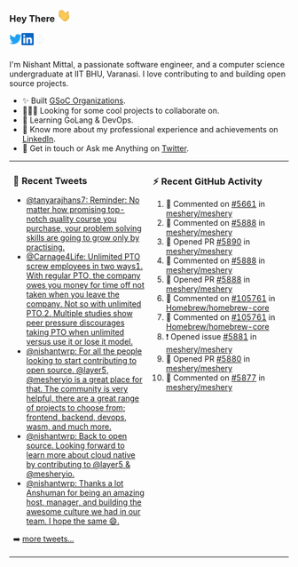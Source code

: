 ### Hey There <img src="./assets/wave.gif" width="25px">
<a href="http://urls.nishantwrp.com/github-to-twitter" target="_blank">
  <img align="left" alt="Nishant's Twitter" width="22px" src="./assets/twitter.svg" />
</a>
<a href="http://urls.nishantwrp.com/github-to-linkedin" target="_blank">
  <img align="left" alt="Nishant's LinkedIn" width="22px" src="./assets/linkedin.svg" />
</a>
<a href="http://urls.nishantwrp.com/github-to-site" target="_blank">
  <img align="left" alt="Nishant's Site" width="22px" src="./assets/globe.svg" />
</a>
<br /><br />

I'm Nishant Mittal, a passionate software engineer, and a computer science undergraduate at IIT BHU, Varanasi. I love contributing to and building open source projects.

- ✨ Built [GSoC Organizations](https://www.gsocorganizations.dev/).
- 👨🏽‍💻 Looking for some cool projects to collaborate on.
- 🌱 Learning GoLang & DevOps.
- 🚀 Know more about my professional experience and achievements on [LinkedIn](http://urls.nishantwrp.com/github-to-linkedin).
- 💬 Get in touch or Ask me Anything on [Twitter](http://urls.nishantwrp.com/github-to-twitter).

<table><tr>
<td valign="top" width="50%">

### 📱 Recent Tweets
<!-- TWITTER:START -->
- [@tanyarajhans7: Reminder: No matter how promising top-notch quality course you purchase, your problem solving skills are going to grow only by practising.](https://rss.app/articles/cb4e791f6f6d729c074351566bd3a7c508111d6e0b3ebcf8c3f086108d8769d4b550b648389c9b2beca36f78de11099a62d76ce7c51179128c3cc466)
- [@Carnage4Life: Unlimited PTO screw employees in two ways1. With regular PTO, the company owes you money for time off not taken when you leave the company. Not so with unlimited PTO.2. Multiple studies show peer pressure discourages taking PTO when unlimited versus use it or lose it model.](https://rss.app/articles/cb4e791f6f6d729c074351566bd3a7c508111d6e3c3ea0efc3e5824ea98f61c2ad0cb15d2d9d9d77f2a76f7cdc16079b66d76ae5c5147a168f3ac3)
- [@nishantwrp: For all the people looking to start contributing to open source. @layer5, @mesheryio is a great place for that. The community is very helpful, there are a great range of projects to choose from; frontend, backend, devops, wasm, and much more.](https://rss.app/articles/cb4e791f6f6d729c074351566bd3a7c508111d6e1136a1e9c3ec930d979628d4f61eb1492ac7df6df6a26d74de110b9365d56ae9c71b7c138d)
- [@nishantwrp: Back to open source. Looking forward to learn more about cloud native by contributing to @layer5 &amp; @mesheryio.](https://rss.app/articles/cb4e791f6f6d729c074351566bd3a7c508111d6e1136a1e9c3ec930d979628d4f61eb1492ac7df6df6a26d74df10089768dd6de2ca1479108a)
- [@nishantwrp: Thanks a lot Anshuman for being an amazing host, manager, and building the awesome culture we had in our team. I hope the same 😄.](https://rss.app/articles/cb4e791f6f6d729c074351566bd3a7c508111d6e1136a1e9c3ec930d979628d4f61eb1492ac7df6df6a26f78d8170b9a65d560e4c5137a178d)
<!-- TWITTER:END -->
➡️ [more tweets...](http://urls.nishantwrp.com/github-to-twitter)

</td>
<td valign="top" width="50%">

### ⚡ Recent GitHub Activity
<!--RECENT_ACTIVITY:start-->
1. 💬 Commented on [#5661](https://github.com/meshery/meshery/pull/5661#issuecomment-1197740901) in [meshery/meshery](https://github.com/meshery/meshery)
2. 💬 Commented on [#5888](https://github.com/meshery/meshery/pull/5888#discussion_r930952505) in [meshery/meshery](https://github.com/meshery/meshery)
3. 💪 Opened PR [#5890](https://github.com/meshery/meshery/pull/5890) in [meshery/meshery](https://github.com/meshery/meshery)
4. 💬 Commented on [#5888](https://github.com/meshery/meshery/pull/5888#discussion_r930940416) in [meshery/meshery](https://github.com/meshery/meshery)
5. 💪 Opened PR [#5888](https://github.com/meshery/meshery/pull/5888) in [meshery/meshery](https://github.com/meshery/meshery)
6. 💬 Commented on [#105761](https://github.com/Homebrew/homebrew-core/pull/105761#discussion_r930393144) in [Homebrew/homebrew-core](https://github.com/Homebrew/homebrew-core)
7. 💬 Commented on [#105761](https://github.com/Homebrew/homebrew-core/pull/105761#issuecomment-1195693014) in [Homebrew/homebrew-core](https://github.com/Homebrew/homebrew-core)
8. ❗️ Opened issue [#5881](https://github.com/meshery/meshery/issues/5881) in [meshery/meshery](https://github.com/meshery/meshery)
9. 💪 Opened PR [#5880](https://github.com/meshery/meshery/pull/5880) in [meshery/meshery](https://github.com/meshery/meshery)
10. 💬 Commented on [#5877](https://github.com/meshery/meshery/pull/5877#issuecomment-1193180364) in [meshery/meshery](https://github.com/meshery/meshery)
<!--RECENT_ACTIVITY:end-->

</td>
</tr></table>
